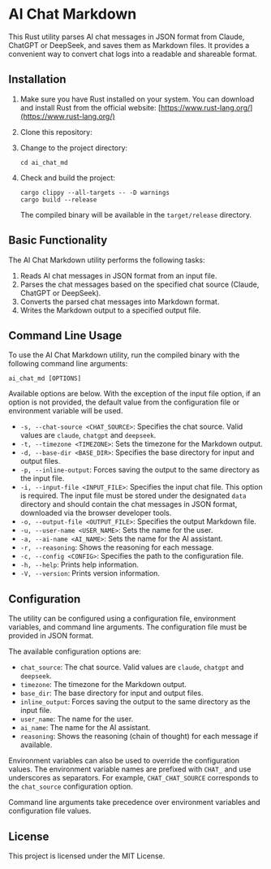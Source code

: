 # AI Chat Markdown

This Rust utility parses AI chat messages in JSON format from Claude, ChatGPT or DeepSeek, and saves them as Markdown files. It provides a convenient way to convert chat logs into a readable and shareable format.

## Installation

1. Make sure you have Rust installed on your system. You can download and install Rust from the official website: [https://www.rust-lang.org/](https://www.rust-lang.org/)

2. Clone this repository:

3. Change to the project directory:

   ```
   cd ai_chat_md
   ```

4. Check and build the project:

   ```
   cargo clippy --all-targets -- -D warnings
   cargo build --release
   ```

   The compiled binary will be available in the `target/release` directory.

## Basic Functionality

The AI Chat Markdown utility performs the following tasks:

1. Reads AI chat messages in JSON format from an input file.
2. Parses the chat messages based on the specified chat source (Claude, ChatGPT or DeepSeek).
3. Converts the parsed chat messages into Markdown format.
4. Writes the Markdown output to a specified output file.

## Command Line Usage

To use the AI Chat Markdown utility, run the compiled binary with the following command line arguments:

```
ai_chat_md [OPTIONS]
```

Available options are below. With the exception of the input file option, if an option is not provided, the default value from the configuration file or environment variable will be used.

- `-s, --chat-source <CHAT_SOURCE>`: Specifies the chat source. Valid values are `claude`, `chatgpt` and `deepseek`.
- `-t, --timezone <TIMEZONE>`: Sets the timezone for the Markdown output.
- `-d, --base-dir <BASE_DIR>`: Specifies the base directory for input and output files.
- `-p, --inline-output`: Forces saving the output to the same directory as the input file.
- `-i, --input-file <INPUT_FILE>`: Specifies the input chat file. This option is required. The input file must be stored under the designated `data` directory and should contain the chat messages in JSON format, downloaded via the browser developer tools.
- `-o, --output-file <OUTPUT_FILE>`: Specifies the output Markdown file.
- `-u, --user-name <USER_NAME>`: Sets the name for the user.
- `-a, --ai-name <AI_NAME>`: Sets the name for the AI assistant.
- `-r, --reasoning`: Shows the reasoning for each message.
- `-c, --config <CONFIG>`: Specifies the path to the configuration file.
- `-h, --help`: Prints help information.
- `-V, --version`: Prints version information.

## Configuration

The utility can be configured using a configuration file, environment variables, and command line arguments. The configuration file must be provided in JSON format.

The available configuration options are:

- `chat_source`: The chat source. Valid values are `claude`, `chatgpt` and `deepseek`.
- `timezone`: The timezone for the Markdown output.
- `base_dir`: The base directory for input and output files.
- `inline_output`: Forces saving the output to the same directory as the input file.
- `user_name`: The name for the user.
- `ai_name`: The name for the AI assistant.
- `reasoning`: Shows the reasoning (chain of thought) for each message if available.

Environment variables can also be used to override the configuration values. The environment variable names are prefixed with `CHAT_` and use underscores as separators. For example, `CHAT_CHAT_SOURCE` corresponds to the `chat_source` configuration option.

Command line arguments take precedence over environment variables and configuration file values.

## License

This project is licensed under the MIT License.
